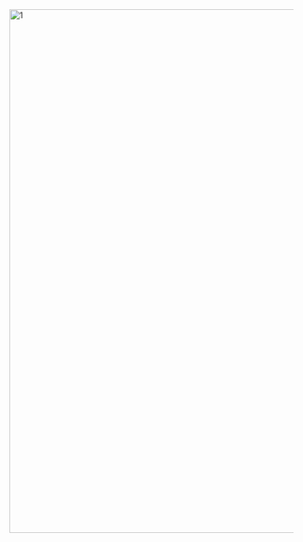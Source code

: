 <img width="1920" height="929" alt="1" src="https://github.com/user-attachments/assets/35936fbf-a9e4-47f0-8e3b-cfb785ec6309" />

